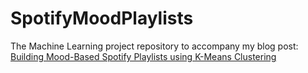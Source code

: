# SpotifyMoodPlaylists

The Machine Learning project repository to accompany my blog post: [Building Mood-Based Spotify Playlists using K-Means Clustering](https://veeraldoesdata.com/SpotifyMoodPlaylists/)

